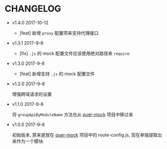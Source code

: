 # CHANGELOG

* v1.4.0 2017-10-12

  * [feat] 新增 `proxy` 配置项来支持代理接口

* v1.3.1 2017-9-8

  * [fix] `.js` 的 mock 配置文件应该使用绝对路径来 `require`

* v1.3.0 2017-9-8

  * [feat] 新增支持 `.js` 的 mock 配置文件

* v1.2.0 2017-9-8

  增强跨域请求的设置

* v1.1.0 2017-9-8

  将 `groupApiByModuleName` 方法也从 [puer-mock](https://github.com/ufologist/puer-mock) 项目中移过来

* v1.0.0 2017-9-8

  初始版本, 原来是放在 [puer-mock](https://github.com/ufologist/puer-mock) 项目中的 route-config.js, 现在单独提取出来作为一个模块.